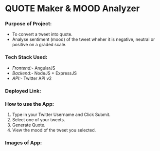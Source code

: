 # QUOTE Maker & MOOD Analyzer
     
### **Purpose of Project:**
- To convert a tweet into quote.
- Analyse sentiment (mood) of the tweet wheher it is negative, neutral or positive on a graded scale.

### **Tech Stack Used:**
- *Frontend:-* AngularJS 
- *Backend:-* NodeJS + ExpressJS
- *API:-* Twitter API v2

### **Deployed Link:**


### **How to use the App:**
1. Type in your Twitter Username and Click Submit.
2. Select one of your tweets.
3. Generate Quote.
4. View the mood of the tweet you selected. 

### **Images  of App:**
